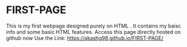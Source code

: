 # FIRST-PAGE
This is my first webpage designed purely on HTML .
It contains my baisc info and some basic HTML features.
Access this page directly hosted on github now
Use the Link: https://akashg98.github.io/FIRST-PAGE/
